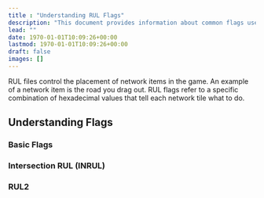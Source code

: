 ```yaml
---
title : "Understanding RUL Flags"
description: "This document provides information about common flags used in the game by the NAM to create a variety of FLEX and other puzzle pieces."
lead: ""
date: 1970-01-01T10:09:26+00:00
lastmod: 1970-01-01T10:09:26+00:00
draft: false
images: []
---
```


RUL files control the placement of network items in the game. An example of a network item is the road you drag out. RUL flags refer to a specific combination of hexadecimal values that tell each network tile what to do.

## Understanding Flags

### Basic Flags

### Intersection RUL (INRUL)

### RUL2